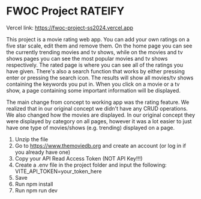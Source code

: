 # FWOC Project RATEIFY

Vercel link: https://fwoc-project-ss2024.vercel.app

This project is a movie rating web app. You can add your own ratings on a five star scale, edit them and remove them.
On the home page you can see the currently trending movies and tv shows, while on the movies and tv shows pages you can see the most popular movies and tv shows respectively.
The rated page is where you can see all of the ratings you have given.
There's also a search function that works by either pressing enter or pressing the search icon. The results will show all movies/tv shows containing the keywords you put in.
When you click on a movie or a tv show, a page containing some important information will be displayed.

The main change from concept to working app was the rating feature. We realized that in our original concept we didn't have any CRUD operations.
We also changed how the movies are displayed. In our original concept they were displayed by category on all pages, however it was a lot easier to just have one type of movies/shows (e.g. trending) displayed on a page.

1. Unzip the file
3. Go to https://www.themoviedb.org and create an account (or log in if you already have one)
4. Copy your API Read Access Token (NOT API Key!!!)
5. Create a .env file in the project folder and input the following:
    VITE_API_TOKEN=your_token_here
6. Save
7. Run npm install
8. Run npm run dev
